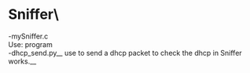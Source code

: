 # Sniffer\
-mySniffer.c\
  Use: program <interface><br />
-dhcp_send.py__
  use to send a dhcp packet to check the dhcp in Sniffer works.__
